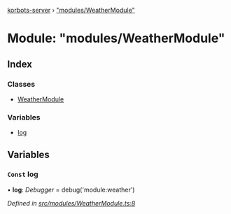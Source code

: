 [korbots-server](../README.md) › ["modules/WeatherModule"](_modules_weathermodule_.md)

# Module: "modules/WeatherModule"

## Index

### Classes

* [WeatherModule](../classes/_modules_weathermodule_.weathermodule.md)

### Variables

* [log](_modules_weathermodule_.md#const-log)

## Variables

### `Const` log

• **log**: *Debugger* = debug('module:weather')

*Defined in [src/modules/WeatherModule.ts:8](https://github.com/Xisabla/Korbots/blob/c7d0b2c/server/src/modules/WeatherModule.ts#L8)*
